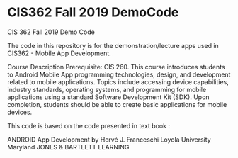 # CIS362 Fall 2019 DemoCode
CIS 362 Fall 2019 Demo Code

The code in this repository is for the demonstration/lecture apps used in CIS362 - Mobile App Development.

Course Description
Prerequisite: CIS 260. This course introduces students to Android Mobile App programming technologies, design, and development related to mobile applications. Topics include accessing device capabilities, industry standards, operating systems, and programming for mobile applications using a standard Software Development Kit (SDK). Upon completion, students should be able to create basic applications for mobile devices.  

This code is based on the code presented in text book :

ANDROID App Development 
by Hervé J. Franceschi 
Loyola University Maryland 
JONES & BARTLETT LEARNING
